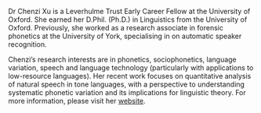 Dr Chenzi Xu is a Leverhulme Trust Early Career Fellow at the University of Oxford. She earned her D.Phil. (Ph.D.) in Linguistics from the University of Oxford. Previously, she worked as a research associate in forensic phonetics at the University of York, specialising in on automatic speaker recognition.

Chenzi’s research interests are in phonetics, sociophonetics, language variation, speech and language technology (particularly with applications to low-resource languages). Her recent work focuses on quantitative analysis of natural speech in tone languages, with a perspective to understanding systematic phonetic variation and its implications for linguistic theory. For more information, please visit her [website](https://chenzixu.rbind.io).


<!-- Social Media Links -->
<!-- <p>
  <a href="https://twitter.com/ChenziAmy" target="_blank"><i class="fab fa-twitter"></i> X</a> |
  <a href="https://bsky.app/profile/chenzi.bsky.social" target="_blank"><i class="fab fa-bluesky"></i> Bluesky</a>
   <a href="https://scholar.google.com/citations?user=vPWjcSgAAAAJ&hl=en" target="_blank"><i class="ai ai-google-scholar"></i> Google Scholar</a>
</p> -->
